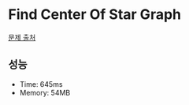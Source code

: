 # Find Center Of Star Graph

[문제 출처](https://leetcode.com/problems/find-center-of-star-graph)

## 성능

- Time: 645ms
- Memory: 54MB